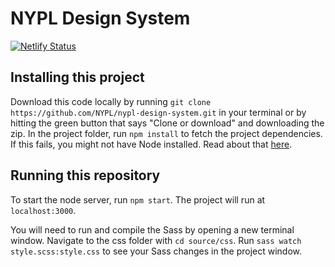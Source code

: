 # NYPL Design System
[![Netlify Status](https://api.netlify.com/api/v1/badges/6839172f-a65d-4c7a-87c4-cffe138614c8/deploy-status)](https://app.netlify.com/sites/nypl-design-system/deploys)

## Installing this project
Download this code locally by running `git clone https://github.com/NYPL/nypl-design-system.git` in your terminal or by hitting the green button that says "Clone or download" and downloading the zip. In the project folder, run `npm install` to fetch the project dependencies. If this fails, you might not have Node installed. Read about that [here](https://nodejs.org/en/download/).

## Running this repository
To start the node server, run `npm start`. The project will run at `localhost:3000`.

You will need to run and compile the Sass by opening a new terminal window. Navigate to the css folder with `cd source/css`. Run `sass watch style.scss:style.css` to see your Sass changes in the project window.
